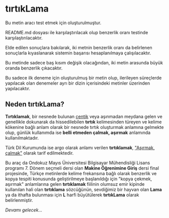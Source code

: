 # tırtıkLama

Bu metin aracı test etmek için oluşturulmuştur.

README.md dosyası ile karşılaştırılacak olup benzerlik oranı testinde
karşılaştırılacaktır.

Elde edilen sonuçlara bakılarak, iki metnin benzerlik oranı da belirlenen
sonuçlarla kıyaslanarak sistemin başarısı hesaplanılmaya çalışılacaktır.

Bu metinde sadece baş kısım değişik olacağından, iki metin arasunda büyük
oranda benzerlik çıkacaktır.

Bu sadece ilk deneme için oluşturulmuş bir metin olup, ilerileyen süreçlerde
yapılacak olan denemeler ayrı bir dizin içerisindeki metinler üzerinden
yapılacaktır.

## Neden tırtıkLama?

**Tırtıklamak**, bir nesnede bulunan [çentik][1] veya aşınmadan meydana gelen
ve genellikle dokunarak da hissedilebilen **tırtık** kelimesinden
türeyen ve kelime kökenine bağlı anlam olarak bir nesnede tırtık
oluşturmak anlamına gelmekte olup, günlük kullanımda ise
**belli etmeden çalmak, aşırmak** anlamında kullanılmaktadır.

Türk Dil Kurumunda ise argo olarak anlamı verilen **tırtıklamak**,
["Aşırmak, çalmak"][2] olarak tarif edilmektedir.

Bu araç da Ondokuz Mayıs Üniversitesi Bilgisayar Mühendisliği Lisans
programı 7. Dönem seçmeli dersi olan **Makine Öğrenimine Giriş** dersi
final projesinde, Türkçe metinlerde kelime frekansına bağlı olarak
benzerlik ve kopya tespiti konusunda geliştirilmeye başlanıldığı
için "kopya çekmek, aşırmak" anlamlarına gelen **tırtıklamak**
fiilinin olumsuz emir kipinde kullanılan hali olan **tırtıklama**
sözcüğünün, sevdiğimiz bir hayvan olan **Lama** ya da ithafta
bulunması için **L** harfi büyütülerek **tırtıkLama** olarak
belirlenmiştir.

*Devamı gelecek...*

[1]: http://www.tdk.gov.tr/index.php?option=com_gts&arama=gts&kelime=t%C4%B1rt%C4%B1k

[2]: http://www.tdk.gov.tr/index.php?option=com_gts&arama=gts&kelime=t%C4%B1rt%C4%B1klamak
